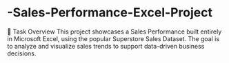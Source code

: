 # -Sales-Performance-Excel-Project
📝 Task Overview This project showcases a Sales Performance built entirely in Microsoft Excel, using the popular Superstore Sales Dataset. The goal is to analyze and visualize sales trends to support data-driven business decisions.
